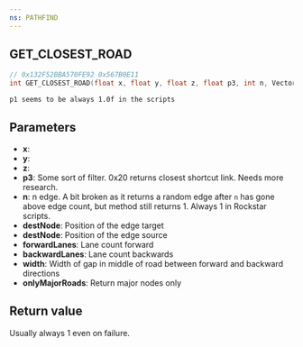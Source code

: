 ```yaml
---
ns: PATHFIND
---
```

## GET_CLOSEST_ROAD

```c
// 0x132F52BBA570FE92 0x567B0E11
int GET_CLOSEST_ROAD(float x, float y, float z, float p3, int n, Vector3* destNode, Vector3* srcNode, int* forwardLanes, int* backwardLanes, float* width, BOOL onlyMajorRoads);
```

```
p1 seems to be always 1.0f in the scripts  
```

## Parameters
* **x**: 
* **y**: 
* **z**: 
* **p3**: Some sort of filter. 0x20 returns closest shortcut link. Needs more research.
* **n**: n edge. A bit broken as it returns a random edge after `n` has gone above edge count, but method still returns 1. Always 1 in Rockstar scripts.
* **destNode**: Position of the edge target
* **destNode**: Position of the edge source
* **forwardLanes**: Lane count forward
* **backwardLanes**: Lane count backwards
* **width**: Width of gap in middle of road between forward and backward directions
* **onlyMajorRoads**: Return major nodes only

## Return value
Usually always 1 even on failure.

